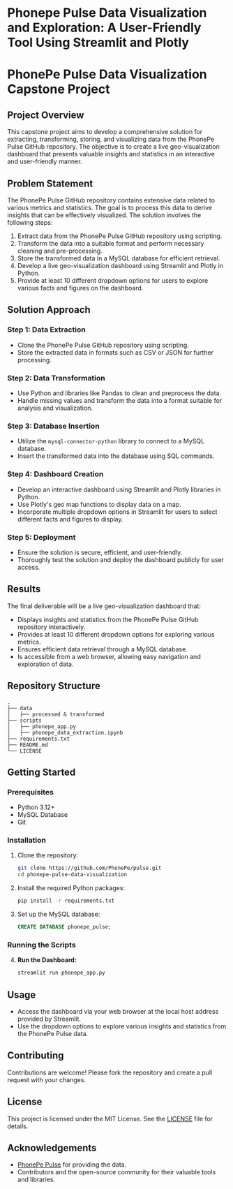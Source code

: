 # Phonepe Pulse Data Visualization and Exploration: A User-Friendly Tool Using Streamlit and Plotly

# PhonePe Pulse Data Visualization Capstone Project

## Project Overview

This capstone project aims to develop a comprehensive solution for extracting, transforming, storing, and visualizing data from the PhonePe Pulse GitHub repository. The objective is to create a live geo-visualization dashboard that presents valuable insights and statistics in an interactive and user-friendly manner.

## Problem Statement

The PhonePe Pulse GitHub repository contains extensive data related to various metrics and statistics. The goal is to process this data to derive insights that can be effectively visualized. The solution involves the following steps:

1. Extract data from the PhonePe Pulse GitHub repository using scripting.
2. Transform the data into a suitable format and perform necessary cleaning and pre-processing.
3. Store the transformed data in a MySQL database for efficient retrieval.
4. Develop a live geo-visualization dashboard using Streamlit and Plotly in Python.
5. Provide at least 10 different dropdown options for users to explore various facts and figures on the dashboard.

## Solution Approach

### Step 1: Data Extraction

- Clone the PhonePe Pulse GitHub repository using scripting.
- Store the extracted data in formats such as CSV or JSON for further processing.

### Step 2: Data Transformation

- Use Python and libraries like Pandas to clean and preprocess the data.
- Handle missing values and transform the data into a format suitable for analysis and visualization.

### Step 3: Database Insertion

- Utilize the `mysql-connector-python` library to connect to a MySQL database.
- Insert the transformed data into the database using SQL commands.

### Step 4: Dashboard Creation

- Develop an interactive dashboard using Streamlit and Plotly libraries in Python.
- Use Plotly's geo map functions to display data on a map.
- Incorporate multiple dropdown options in Streamlit for users to select different facts and figures to display.

### Step 5: Deployment

- Ensure the solution is secure, efficient, and user-friendly.
- Thoroughly test the solution and deploy the dashboard publicly for user access.

## Results

The final deliverable will be a live geo-visualization dashboard that:
- Displays insights and statistics from the PhonePe Pulse GitHub repository interactively.
- Provides at least 10 different dropdown options for exploring various metrics.
- Ensures efficient data retrieval through a MySQL database.
- Is accessible from a web browser, allowing easy navigation and exploration of data.

## Repository Structure

```plaintext
.
├── data
│   ├── processed & transformed
├── scripts
│   ├── phonepe_app.py
│   ├── phonepe_data_extraction.ipynb
├── requirements.txt
├── README.md
└── LICENSE
```

## Getting Started

### Prerequisites

- Python 3.12+
- MySQL Database
- Git

### Installation

1. Clone the repository:
   ```sh
   git clone https://github.com/PhonePe/pulse.git
   cd phonepe-pulse-data-visualization
   ```

2. Install the required Python packages:
   ```sh
   pip install -r requirements.txt
   ```

3. Set up the MySQL database:
   ```sql
   CREATE DATABASE phonepe_pulse;
   ```

### Running the Scripts

4. **Run the Dashboard:**
   ```sh
   streamlit run phonepe_app.py
   ```

## Usage

- Access the dashboard via your web browser at the local host address provided by Streamlit.
- Use the dropdown options to explore various insights and statistics from the PhonePe Pulse data.

## Contributing

Contributions are welcome! Please fork the repository and create a pull request with your changes.

## License

This project is licensed under the MIT License. See the [LICENSE](LICENSE) file for details.

## Acknowledgements

- [PhonePe Pulse](https://github.com/PhonePe/pulse) for providing the data.
- Contributors and the open-source community for their valuable tools and libraries.



